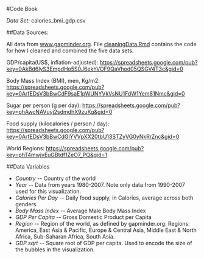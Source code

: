 #Code Book

*Data Set:* calories_bmi_gdp.csv

##Data Sources:

All data from www.gapminder.org. File [cleaningData.Rmd](https://github.com/tybyers/Udacity_datavis_project/blob/master/data/cleaningData.Rmd) contains the code for how I cleaned and combined the five data sets.

GDP/capita(US$, inflation-adjusted): https://spreadsheets.google.com/pub?key=0AkBd6lyS3EmpdHo5S0J6ekhVOF9QaVhod05QSGV4T3c&gid=0

Body Mass Index (BMI), men, Kg/m2: https://spreadsheets.google.com/pub?key=0ArfEDsV3bBwCdF9saE1pWUNYVkVsNU1FdW1Yem81Nmc&gid=0

Sugar per person (g per day): https://spreadsheets.google.com/pub?key=phAwcNAVuyj2sdmdhX9zuKg&gid=0

Food supply (kilocalories / person / day): https://spreadsheets.google.com/pub?key=0ArfEDsV3bBwCdGlYVVpXX20tbU13STZyVG0yNkRrZnc&gid=0

World Regions: https://spreadsheets.google.com/pub?key=phT4mwjvEuGBtdf1ZeO7_PQ&gid=1

##Data Variables

 * *Country* -- Country of the world
 * *Year* -- Data from years 1980-2007.  Note only data from 1990-2007 used for this visualization.
 * *Calories Per Day* -- Daily food supply, in Calories, average across both genders.
 * *Body Mass Index* -- Average Male Body Mass Index
 * *GDP Per Capita* -- Gross Domestic Product per Capita
 * *Region* -- Region of the world, as defined by gapminder.org.  Regions: America, East Asia & Pacific, Europe & Central Asia, Middle East & North Africa, Sub-Saharan Africa, South Asia.
 * *GDP.sqrt* -- Square root of GDP per capita.  Used to encode the size of the bubbles in the visualization.